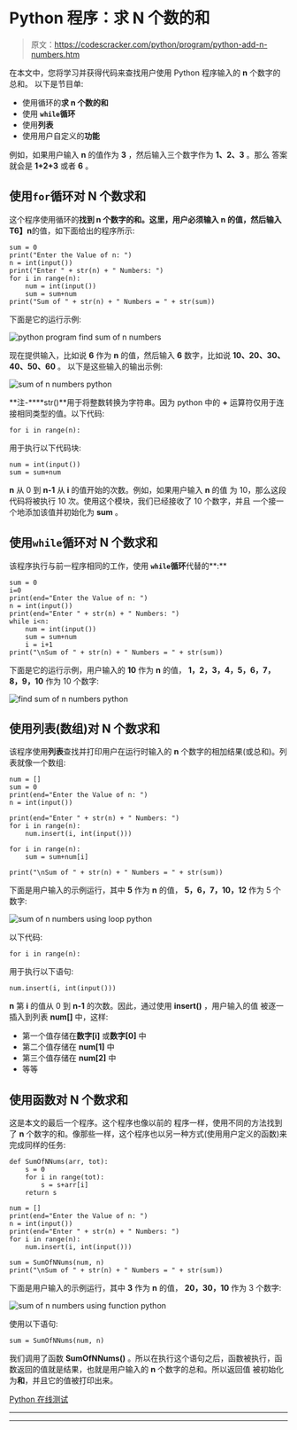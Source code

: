 # Python 程序：求 N 个数的和

> 原文：<https://codescracker.com/python/program/python-add-n-numbers.htm>

在本文中，您将学习并获得代码来查找用户使用 Python 程序输入的 **n** 个数字的总和。 以下是节目单:

*   使用循环的**求 **n** 个数的和**
*   使用 **`while`循环**
*   使用**列表**
*   使用用户自定义的**功能**

例如，如果用户输入 **n** 的值作为 **3** ，然后输入三个数字作为 **1、2、3** 。那么 答案就会是 **1+2+3** 或者 **6** 。

## 使用`for`循环对 N 个数求和

这个程序使用循环的**找到 **n** 个数字的和。这里，用户必须输入 **n** 的值，然后输入 T6】n**的值，如下面给出的程序所示:

```
sum = 0
print("Enter the Value of n: ")
n = int(input())
print("Enter " + str(n) + " Numbers: ")
for i in range(n):
    num = int(input())
    sum = sum+num
print("Sum of " + str(n) + " Numbers = " + str(sum))
```

下面是它的运行示例:

![python program find sum of n numbers](img/7f3414b4cd9004e49eb0744b4400f1c6.png)

现在提供输入，比如说 **6** 作为 **n** 的值，然后输入 **6** 数字，比如说 **10、20、30、40、50、60** 。 以下是这些输入的输出示例:

![sum of n numbers python](img/499a96934dcc7b6bf0e03ad727f8dd7e.png)

**注-****str()**用于将整数转换为字符串。因为 python 中的 **+** 运算符仅用于连接相同类型的值。以下代码:

```
for i in range(n):
```

用于执行以下代码块:

```
num = int(input())
sum = sum+num
```

**n** 从 0 到 **n-1** 从 **i** 的值开始的次数。例如，如果用户输入 **n** 的值 为 10，那么这段代码将被执行 10 次。使用这个模块，我们已经接收了 10 个数字，并且 一个接一个地添加该值并初始化为 **sum** 。

## 使用`while`循环对 N 个数求和

该程序执行与前一程序相同的工作，使用 **`while`循环**代替的**:**

```
sum = 0
i=0
print(end="Enter the Value of n: ")
n = int(input())
print(end="Enter " + str(n) + " Numbers: ")
while i<n:
    num = int(input())
    sum = sum+num
    i = i+1
print("\nSum of " + str(n) + " Numbers = " + str(sum))
```

下面是它的运行示例，用户输入的 **10** 作为 **n** 的值， **1，2，3，4，5，6，7，8，9，10** 作为 10 个数字:

![find sum of n numbers python](img/9f13ca2d83cfe176341b45041947f68f.png)

## 使用列表(数组)对 N 个数求和

该程序使用**列表**查找并打印用户在运行时输入的 **n** 个数字的相加结果(或总和)。列表就像一个数组:

```
num = []
sum = 0
print(end="Enter the Value of n: ")
n = int(input())

print(end="Enter " + str(n) + " Numbers: ")
for i in range(n):
    num.insert(i, int(input()))

for i in range(n):
    sum = sum+num[i]

print("\nSum of " + str(n) + " Numbers = " + str(sum))
```

下面是用户输入的示例运行，其中 **5** 作为 **n** 的值， **5，6，7，10，12** 作为 5 个数字:

![sum of n numbers using loop python](img/7b841ca61fc3b3559e4337e345091376.png)

以下代码:

```
for i in range(n):
```

用于执行以下语句:

```
num.insert(i, int(input()))
```

**n** 第 **i** 的值从 0 到 **n-1** 的次数。因此，通过使用 **insert()** ，用户输入的值 被逐一插入到列表 **num[]** 中，这样:

*   第一个值存储在**数字[i]** 或**数字[0]** 中
*   第二个值存储在 **num[1]** 中
*   第三个值存储在 **num[2]** 中
*   等等

## 使用函数对 N 个数求和

这是本文的最后一个程序。这个程序也像以前的 程序一样，使用不同的方法找到了 **n** 个数字的和。像那些一样，这个程序也以另一种方式(使用用户定义的函数)来完成同样的任务:

```
def SumOfNNums(arr, tot):
    s = 0
    for i in range(tot):
        s = s+arr[i]
    return s

num = []
print(end="Enter the Value of n: ")
n = int(input())
print(end="Enter " + str(n) + " Numbers: ")
for i in range(n):
    num.insert(i, int(input()))

sum = SumOfNNums(num, n)
print("\nSum of " + str(n) + " Numbers = " + str(sum))
```

下面是用户输入的示例运行，其中 **3** 作为 **n** 的值， **20，30，10** 作为 3 个数字:

![sum of n numbers using function python](img/6216224147986c03f64c5ba863aa4656.png)

使用以下语句:

```
sum = SumOfNNums(num, n)
```

我们调用了函数 **SumOfNNums()** 。所以在执行这个语句之后，函数被执行，函数返回的值就是结果，也就是用户输入的 **n** 个数字的总和。所以返回值 被初始化为**和**，并且它的值被打印出来。

[Python 在线测试](/exam/showtest.php?subid=10)

* * *

* * *